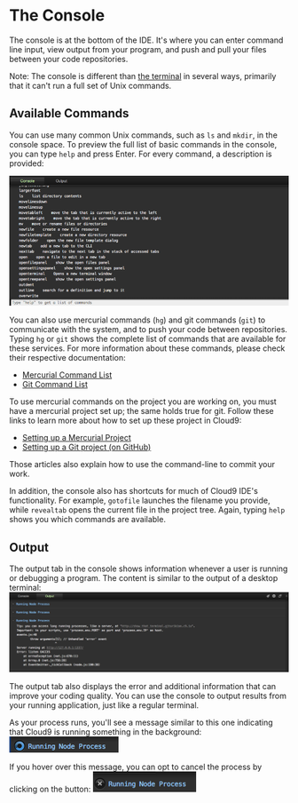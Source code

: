 # The Console

The console is at the bottom of the IDE. It's where you can enter command line input, view output from your program, and push and pull your files between your code repositories. 

Note: The console is different than [the terminal](./terminal.html) in several ways, primarily that it can't run a full set of Unix commands.

## Available Commands

You can use many common Unix commands, such as `ls` and `mkdir`, in the console space. To preview the full list of basic commands in the console, you can type `help` and press Enter. For every command, a description is provided:

![Screenshot of the available commands](./resources/images/availableCommands.png)

You can also use mercurial commands (`hg`) and git commands (`git`) to communicate with the system, and to push your code between repositories. Typing `hg` or `git` shows the complete list of commands that are available for these services. For more information about these commands, please check their respective documentation:

* [Mercurial Command List](http://mercurial.selenic.com/guide)
* [Git Command List](http://help.github.com/git-cheat-sheets)

To use mercurial commands on the project you are working on, you must have a mercurial project set up; the same holds true for git. Follow these links to learn more about how to set up these project in Cloud9:

* [Setting up a Mercurial Project](./setting_up_bitbucket_workspace.html)
* [Setting up a Git project (on GitHub)](./setting_up_github_workspace.html)

Those articles also explain how to use the command-line to commit your work.

In addition, the console also has shortcuts for much of Cloud9 IDE's functionality. For example, `gotofile` launches the filename you provide, while `revealtab` opens the current file in the project tree. Again, typing `help` shows you which commands are available.

## Output

The output tab in the console shows information whenever a user is running or debugging a program. The content is similar to the output of a desktop terminal:  
![Screenshot of program output](./resources/images/consoleOutput.png)

The output tab also displays the error and additional information that can improve your coding quality. You can use the console to output results from your running application, just like a regular terminal.

As your process runs, you'll see a message similar to this one indicating that Cloud9 is running something in the background: ![Running process](./resources/images/runningProcess.png)

If you hover over this message, you can opt to cancel the process by clicking on the button: ![Cancelling a process](./resources/images/cancellingProcess.png)